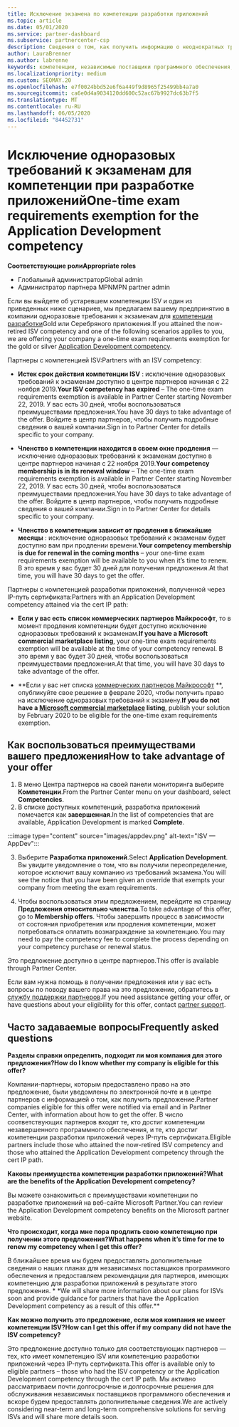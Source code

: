 ```yaml
---
title: Исключение экзамена по компетенции разработки приложений
ms.topic: article
ms.date: 05/01/2020
ms.service: partner-dashboard
ms.subservice: partnercenter-csp
description: Сведения о том, как получить информацию о неоднократных требованиях к экзаменам для партнеров по разработке приложений, см. в этой статье.
author: LauraBrenner
ms.author: labrenne
keywords: компетенции, независимые поставщики программного обеспечения, разработка приложений
ms.localizationpriority: medium
ms.custom: SEOMAY.20
ms.openlocfilehash: e7f0024bbd52e6f6a449f9d8965f25499bb4a7a0
ms.sourcegitcommit: ca6e0d4a9034120dd600c52ac67b9927dc63b7f5
ms.translationtype: MT
ms.contentlocale: ru-RU
ms.lasthandoff: 06/05/2020
ms.locfileid: "84452731"
---
```

# <a name="one-time-exam-requirements-exemption-for-the-application-development-competency"></a><span data-ttu-id="98a28-104">Исключение одноразовых требований к экзаменам для компетенции при разработке приложений</span><span class="sxs-lookup"><span data-stu-id="98a28-104">One-time exam requirements exemption for the Application Development competency</span></span>

<span data-ttu-id="98a28-105">**Соответствующие роли**</span><span class="sxs-lookup"><span data-stu-id="98a28-105">**Appropriate roles**</span></span>

- <span data-ttu-id="98a28-106">Глобальный администратор</span><span class="sxs-lookup"><span data-stu-id="98a28-106">Global admin</span></span>
- <span data-ttu-id="98a28-107">Администратор партнера MPN</span><span class="sxs-lookup"><span data-stu-id="98a28-107">MPN partner admin</span></span>

<span data-ttu-id="98a28-108">Если вы выйдете об устаревшем компетенции ISV и один из приведенных ниже сценариев, мы предлагаем вашему предпринятию в компании одноразовые требования к экзаменам для [компетенции разработки](https://partner.microsoft.com/membership/application-development-competency)Gold или Серебряного приложения.</span><span class="sxs-lookup"><span data-stu-id="98a28-108">If you attained the now-retired ISV competency and one of the following scenarios applies to you, we are offering your company a one-time exam requirements exemption for the gold or silver [Application Development competency](https://partner.microsoft.com/membership/application-development-competency).</span></span> 

<span data-ttu-id="98a28-109">Партнеры с компетенцией ISV:</span><span class="sxs-lookup"><span data-stu-id="98a28-109">Partners with an ISV competency:</span></span>

- <span data-ttu-id="98a28-110">**Истек срок действия компетенции ISV** : исключение одноразовых требований к экзаменам доступно в центре партнеров начиная с 22 ноября 2019.</span><span class="sxs-lookup"><span data-stu-id="98a28-110">**Your ISV competency has expired** – The one-time exam requirements exemption is available in Partner Center starting November 22, 2019.</span></span> <span data-ttu-id="98a28-111">У вас есть 30 дней, чтобы воспользоваться преимуществами предложения.</span><span class="sxs-lookup"><span data-stu-id="98a28-111">You have 30 days to take advantage of the offer.</span></span> <span data-ttu-id="98a28-112">Войдите в центр партнеров, чтобы получить подробные сведения о вашей компании.</span><span class="sxs-lookup"><span data-stu-id="98a28-112">Sign in to Partner Center for details specific to your company.</span></span>

- <span data-ttu-id="98a28-113">**Членство в компетенции находится в своем окне продления** — исключение одноразовых требований к экзаменам доступно в центре партнеров начиная с 22 ноября 2019.</span><span class="sxs-lookup"><span data-stu-id="98a28-113">**Your competency membership is in its renewal window** – The one-time exam requirements exemption is available in Partner Center starting November 22, 2019.</span></span> <span data-ttu-id="98a28-114">У вас есть 30 дней, чтобы воспользоваться преимуществами предложения.</span><span class="sxs-lookup"><span data-stu-id="98a28-114">You have 30 days to take advantage of the offer.</span></span> <span data-ttu-id="98a28-115">Войдите в центр партнеров, чтобы получить подробные сведения о вашей компании.</span><span class="sxs-lookup"><span data-stu-id="98a28-115">Sign in to Partner Center for details specific to your company.</span></span>

- <span data-ttu-id="98a28-116">**Членство в компетенции зависит от продления в ближайшие месяцы** : исключение одноразовых требований к экзаменам будет доступно вам при продлении времени.</span><span class="sxs-lookup"><span data-stu-id="98a28-116">**Your competency membership is due for renewal in the coming months** – your one-time exam requirements exemption will be available to you when it’s time to renew.</span></span> <span data-ttu-id="98a28-117">В это время у вас будет 30 дней для получения предложения.</span><span class="sxs-lookup"><span data-stu-id="98a28-117">At that time, you will have 30 days to get the offer.</span></span>

<span data-ttu-id="98a28-118">Партнеры с компетенцией разработки приложений, полученной через IP-путь сертификата:</span><span class="sxs-lookup"><span data-stu-id="98a28-118">Partners with an Application Development competency attained via the cert IP path:</span></span>

- <span data-ttu-id="98a28-119">**Если у вас есть список коммерческих партнеров Майкрософт**, то в момент продления компетенции будет доступно исключение одноразовых требований к экзаменам.</span><span class="sxs-lookup"><span data-stu-id="98a28-119">**If you have a Microsoft commercial marketplace listing**, your one-time exam requirements exemption will be available at the time of your competency renewal.</span></span> <span data-ttu-id="98a28-120">В это время у вас будет 30 дней, чтобы воспользоваться преимуществами предложения.</span><span class="sxs-lookup"><span data-stu-id="98a28-120">At that time, you will have 30 days to take advantage of the offer.</span></span>

- <span data-ttu-id="98a28-121">\*\*Если у вас нет списка [коммерческих партнеров Майкрософт](https://azure.microsoft.com/overview/commercial-marketplace/) \*\*, опубликуйте свое решение в феврале 2020, чтобы получить право на исключение одноразовых требований к экзамену.</span><span class="sxs-lookup"><span data-stu-id="98a28-121">**If you do not have a [Microsoft commercial marketplace](https://azure.microsoft.com/overview/commercial-marketplace/) listing**, publish your solution by February 2020 to be eligible for the one-time exam requirements exemption.</span></span>

## <a name="how-to-take-advantage-of-your-offer"></a><span data-ttu-id="98a28-122">Как воспользоваться преимуществами вашего предложения</span><span class="sxs-lookup"><span data-stu-id="98a28-122">How to take advantage of your offer</span></span>

1. <span data-ttu-id="98a28-123">В меню Центра партнеров на своей панели мониторинга выберите **Компетенции**.</span><span class="sxs-lookup"><span data-stu-id="98a28-123">From the Partner Center menu on your dashboard, select **Competencies**.</span></span>
2. <span data-ttu-id="98a28-124">В списке доступных компетенций, разработка приложений помечается как **завершенная**.</span><span class="sxs-lookup"><span data-stu-id="98a28-124">In the list of competencies that are available, Application Development is marked **Complete**.</span></span>

:::image type="content" source="images/appdev.png" alt-text="ISV — AppDev":::

3. <span data-ttu-id="98a28-126">Выберите **Разработка приложений**.</span><span class="sxs-lookup"><span data-stu-id="98a28-126">Select **Application Development**.</span></span> <span data-ttu-id="98a28-127">Вы увидите уведомление о том, что вы получили переопределение, которое исключит вашу компанию из требований экзамена.</span><span class="sxs-lookup"><span data-stu-id="98a28-127">You will see the notice that you have been given an override that exempts your company from meeting the exam requirements.</span></span> 

4. <span data-ttu-id="98a28-128">Чтобы воспользоваться этим предложением, перейдите на страницу **Предложения относительно членства**.</span><span class="sxs-lookup"><span data-stu-id="98a28-128">To take advantage of this offer, go to **Membership offers**.</span></span> <span data-ttu-id="98a28-129">Чтобы завершить процесс в зависимости от состояния приобретения или продления компетенции, может потребоваться оплатить вознаграждение за компетенцию.</span><span class="sxs-lookup"><span data-stu-id="98a28-129">You may need to pay the competency fee to complete the process depending on your competency purchase or renewal status.</span></span> 

<span data-ttu-id="98a28-130">Это предложение доступно в центре партнеров.</span><span class="sxs-lookup"><span data-stu-id="98a28-130">This offer is available through Partner Center.</span></span>

<span data-ttu-id="98a28-131">Если вам нужна помощь в получении предложения или у вас есть вопросы по поводу вашего права на это предложение, обратитесь в [службу поддержки партнеров](https://partner.microsoft.com/Support).</span><span class="sxs-lookup"><span data-stu-id="98a28-131">If you need assistance getting your offer, or have questions about your eligibility for this offer, contact [partner support](https://partner.microsoft.com/Support).</span></span> 

## <a name="frequently-asked-questions"></a><span data-ttu-id="98a28-132">Часто задаваемые вопросы</span><span class="sxs-lookup"><span data-stu-id="98a28-132">Frequently asked questions</span></span>

<span data-ttu-id="98a28-133">**Разделы справки определить, подходит ли моя компания для этого предложения?**</span><span class="sxs-lookup"><span data-stu-id="98a28-133">**How do I know whether my company is eligible for this offer?**</span></span>

<span data-ttu-id="98a28-134">Компании-партнеры, которым предоставлено право на это предложение, были уведомлены по электронной почте и в центре партнеров с информацией о том, как получить предложение.</span><span class="sxs-lookup"><span data-stu-id="98a28-134">Partner companies eligible for this offer were notified via email and in Partner Center, with information about how to get the offer.</span></span> <span data-ttu-id="98a28-135">В число соответствующих партнеров входят те, кто достиг компетенции незавершенного программного обеспечения, и те, кто достиг компетенции разработки приложений через IP-путь сертификата.</span><span class="sxs-lookup"><span data-stu-id="98a28-135">Eligible partners include those who attained the now-retired ISV competency and those who attained the Application Development competency through the cert IP path.</span></span> 

<span data-ttu-id="98a28-136">**Каковы преимущества компетенции разработки приложений?**</span><span class="sxs-lookup"><span data-stu-id="98a28-136">**What are the benefits of the Application Development competency?**</span></span>

<span data-ttu-id="98a28-137">Вы можете ознакомиться с преимуществами компетенции по разработке приложений на веб-сайте Microsoft Partner.</span><span class="sxs-lookup"><span data-stu-id="98a28-137">You can review the Application Development competency benefits on the Microsoft partner website.</span></span> 

<span data-ttu-id="98a28-138">**Что происходит, когда мне пора продлить свою компетенцию при получении этого предложения?**</span><span class="sxs-lookup"><span data-stu-id="98a28-138">**What happens when it’s time for me to renew my competency when I get this offer?**</span></span> 

<span data-ttu-id="98a28-139">В ближайшее время мы будем предоставлять дополнительные сведения о наших планах для независимых поставщиков программного обеспечения и предоставляем рекомендации для партнеров, имеющих компетенцию для разработки приложений в результате этого предложения. \* \*</span><span class="sxs-lookup"><span data-stu-id="98a28-139">We will share more information about our plans for ISVs soon and provide guidance for partners that have the Application Development competency as a result of this offer.\*\*</span></span>  

<span data-ttu-id="98a28-140">**Как можно получить это предложение, если моя компания не имеет компетенции ISV?**</span><span class="sxs-lookup"><span data-stu-id="98a28-140">**How can I get this offer if my company did not have the ISV competency?**</span></span>

<span data-ttu-id="98a28-141">Это предложение доступно только для соответствующих партнеров — тех, кто имеет компетенцию ISV или компетенцию разработки приложений через IP-путь сертификата.</span><span class="sxs-lookup"><span data-stu-id="98a28-141">This offer is available only to eligible partners – those who had the ISV competency or the Application Development competency through the cert IP path.</span></span> <span data-ttu-id="98a28-142">Мы активно рассматриваем почти долгосрочные и долгосрочные решения для обслуживания независимых поставщиков программного обеспечения и вскоре будем предоставлять дополнительные сведения.</span><span class="sxs-lookup"><span data-stu-id="98a28-142">We are actively considering near-term and long-term comprehensive solutions for serving ISVs and will share more details soon.</span></span> 


